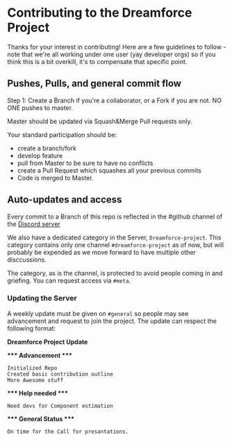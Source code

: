 # Contributing to the Dreamforce Project

Thanks for your interest in contributing!
Here are a few guidelines to follow - note that we're all working under one user (yay developer orgs) so if you think this is a bit overkill, it's to compensate that specific point.


## Pushes, Pulls, and general commit flow

Step 1: Create a Branch if you're a collaborator, or a Fork if you are not.
NO ONE pushes to master.

Master should be updated via Squash&Merge Pull requests only.

Your standard participation should be:
- create a branch/fork
- develop feature
- pull from Master to be sure to have no conflicts
- create a Pull Request which squashes all your previous commits
- Code is merged to Master.

## Auto-updates and access

Every commit to a Branch of this repo is reflected in the #github channel of the [Discord server](https://discord.gg/VpUJgEu)

We also have a dedicated category in the Server, `Dreamforce-project`. This category contains only one channel `#dreamforce-project` as of now, but will probably be expended as we move forward to have multiple other disccussions.

The category, as is the channel, is protected to avoid people coming in and griefing.
You can request access via `#meta`.

### Updating the Server

A weekly update must be given on `#general` so people may see advancement and request to join the project.
The update can respect the following format:

__**Dreamforce Project Update**__


__*** Advancement ***__

	Initialized Repo
	Created basic contribution outline
	More Awesome stuff

__*** Help needed ***__

	Need devs for Component estimation

__*** General Status ***__

	On time for the Call for presantations.